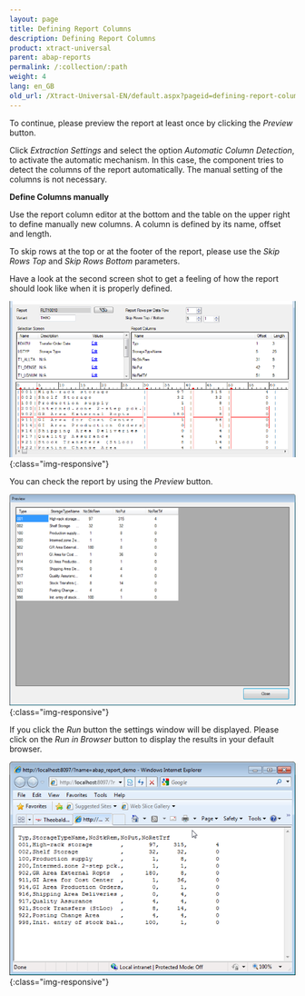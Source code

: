 ```yaml
---
layout: page
title: Defining Report Columns
description: Defining Report Columns
product: xtract-universal
parent: abap-reports
permalink: /:collection/:path
weight: 4
lang: en_GB
old_url: /Xtract-Universal-EN/default.aspx?pageid=defining-report-columns
---
```


To continue, please preview the report at least once by clicking the *Preview* button.

Click *Extraction Settings* and select the option *Automatic Column Detection*, to activate the automatic mechanism. In this case, the component tries to detect the columns of the report automatically. The manual setting of the columns is not necessary.

**Define Columns manually**

Use the report column editor at the bottom and the table on the upper right to define manually new columns. A column is defined by its name, offset and length.

To skip rows at the top or at the footer of the report, please use the *Skip Rows Top* and *Skip Rows Bottom* parameters.

Have a look at the second screen shot to get a feeling of how the report should look like when it is properly defined.

![Report-Columns](/img/content/Report-Columns.png){:class="img-responsive"}

You can check the report by using the *Preview* button.

![Report-Preview](/img/content/Report-Preview.png){:class="img-responsive"}

If you click the *Run* button the settings window will be displayed. Please click on the *Run in Browser* button to display the results in your default browser.

![Report-Browser-Output](/img/content/Report-Browser-Output.png){:class="img-responsive"}